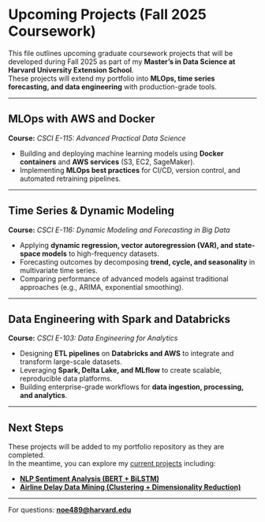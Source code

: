 # Upcoming Projects (Fall 2025 Coursework)

This file outlines upcoming graduate coursework projects that will be developed during Fall 2025 as part of my **Master’s in Data Science at Harvard University Extension School**.  
These projects will extend my portfolio into **MLOps, time series forecasting, and data engineering** with production-grade tools.

---

## MLOps with AWS and Docker  
**Course:** *CSCI E-115: Advanced Practical Data Science*  

- Building and deploying machine learning models using **Docker containers** and **AWS services** (S3, EC2, SageMaker).  
- Implementing **MLOps best practices** for CI/CD, version control, and automated retraining pipelines.  

---

## Time Series & Dynamic Modeling  
**Course:** *CSCI E-116: Dynamic Modeling and Forecasting in Big Data*  

- Applying **dynamic regression, vector autoregression (VAR), and state-space models** to high-frequency datasets.  
- Forecasting outcomes by decomposing **trend, cycle, and seasonality** in multivariate time series.  
- Comparing performance of advanced models against traditional approaches (e.g., ARIMA, exponential smoothing).  

---

## Data Engineering with Spark and Databricks  
**Course:** *CSCI E-103: Data Engineering for Analytics*  

- Designing **ETL pipelines** on **Databricks and AWS** to integrate and transform large-scale datasets.  
- Leveraging **Spark, Delta Lake, and MLflow** to create scalable, reproducible data platforms.  
- Building enterprise-grade workflows for **data ingestion, processing, and analytics**.  

---

## Next Steps  
These projects will be added to my portfolio repository as they are completed.  
In the meantime, you can explore my [current projects](../) including:  

- **[NLP Sentiment Analysis (BERT + BiLSTM)]()**  
- **[Airline Delay Data Mining (Clustering + Dimensionality Reduction)]()**  

---

For questions: **noe489@harvard.edu**  
